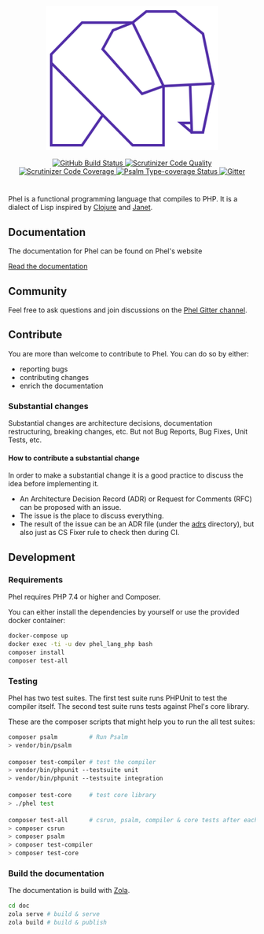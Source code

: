 <p align="center">
  <a href="https://phel-lang.org/" title="Phel Lang Website">
    <img src="doc/static/logo.svg" width="350" alt="Phel logo"/>
  </a>
</p>

<p align="center">
  <a href="https://github.com/phel-lang/phel-lang/actions">
    <img src="https://github.com/phel-lang/phel-lang/workflows/CI/badge.svg" alt="GitHub Build Status">
  </a>
  <a href="https://scrutinizer-ci.com/g/phel-lang/phel-lang/?branch=master">
    <img src="https://scrutinizer-ci.com/g/phel-lang/phel-lang/badges/quality-score.png?b=master" alt="Scrutinizer Code Quality">
  </a>
  <a href="https://scrutinizer-ci.com/g/phel-lang/phel-lang/?branch=master">
    <img src="https://scrutinizer-ci.com/g/phel-lang/phel-lang/badges/coverage.png?b=master" alt="Scrutinizer Code Coverage">
  </a>
  <a href="https://shepherd.dev/github/phel-lang/phel-lang">
    <img src="https://shepherd.dev/github/phel-lang/phel-lang/coverage.svg" alt="Psalm Type-coverage Status">
  </a>
  <a href="https://gitter.im/phel-lang/community?utm_source=badge&amp;utm_medium=badge&amp;utm_campaign=pr-badge">
    <img src="https://badges.gitter.im/Join%20Chat.svg" alt="Gitter">
  </a>
</p>

#

Phel is a functional programming language that compiles to PHP. It is a dialect of Lisp inspired by [Clojure](https://clojure.org/) and [Janet](https://janet-lang.org/).

## Documentation

The documentation for Phel can be found on Phel's website

[Read the documentation](https://phel-lang.org)

## Community

Feel free to ask questions and join discussions on the [Phel Gitter channel](https://gitter.im/phel-lang/community).

## Contribute

You are more than welcome to contribute to Phel. You can do so by either:

* reporting bugs
* contributing changes
* enrich the documentation

### Substantial changes

Substantial changes are architecture decisions, documentation restructuring, breaking changes, etc.
But not Bug Reports, Bug Fixes, Unit Tests, etc.

#### How to contribute a substantial change

In order to make a substantial change it is a good practice to discuss the idea before implementing it.

- An Architecture Decision Record (ADR) or Request for Comments (RFC) can be proposed with an issue.
- The issue is the place to discuss everything.
- The result of the issue can be an ADR file (under the [adrs](./adrs) directory), but also just as CS Fixer rule to check then during CI.

## Development

### Requirements

Phel requires PHP 7.4 or higher and Composer.

You can either install the dependencies by yourself or use the provided docker container:

```bash
docker-compose up
docker exec -ti -u dev phel_lang_php bash
composer install
composer test-all
```

### Testing

Phel has two test suites. The first test suite runs PHPUnit to test the compiler itself. The second test suite runs tests against Phel's core library.

These are the composer scripts that might help you to run the all test suites:

```bash
composer psalm         # Run Psalm
> vendor/bin/psalm

composer test-compiler # test the compiler
> vendor/bin/phpunit --testsuite unit
> vendor/bin/phpunit --testsuite integration

composer test-core     # test core library
> ./phel test

composer test-all      # csrun, psalm, compiler & core tests after each other
> composer csrun
> composer psalm
> composer test-compiler
> composer test-core
```

### Build the documentation

The documentation is build with [Zola](https://www.getzola.org/).

```bash
cd doc
zola serve # build & serve
zola build # build & publish
```
